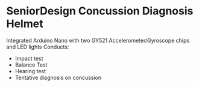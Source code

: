 # SeniorDesign Concussion Diagnosis Helmet
Integrated Arduino Nano with two GY521 Accelerometer/Gyroscope chips and LED lights
Conducts:
* Impact test
* Balance Test
* Hearing test
* Tentative diagnosis on concussion
